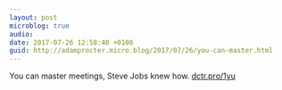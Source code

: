 ```yaml
---
layout: post
microblog: true
audio: 
date: 2017-07-26 12:58:40 +0100
guid: http://adamprocter.micro.blog/2017/07/26/you-can-master.html
---
```

You can master meetings, Steve Jobs knew how. [dctr.pro/1yu](http://dctr.pro/1yu)
